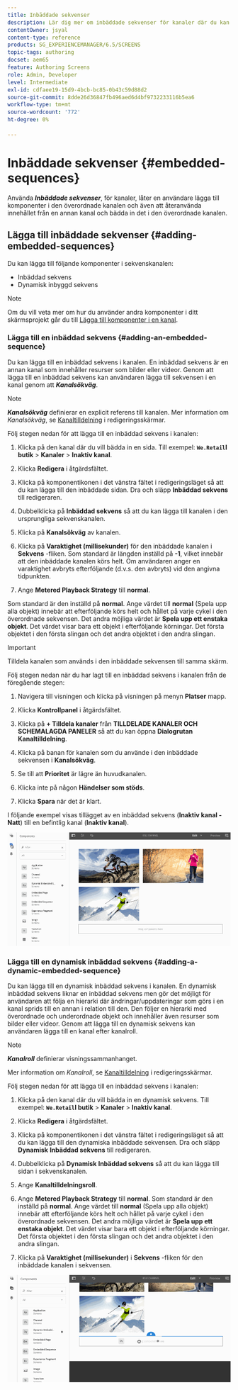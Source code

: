 ```yaml
---
title: Inbäddade sekvenser
description: Lär dig mer om inbäddade sekvenser för kanaler där du kan lägga till komponenter i den överordnade kanalen. Eller återanvänd innehållet från en annan kanal och bädda in det i den överordnade kanalen.
contentOwner: jsyal
content-type: reference
products: SG_EXPERIENCEMANAGER/6.5/SCREENS
topic-tags: authoring
docset: aem65
feature: Authoring Screens
role: Admin, Developer
level: Intermediate
exl-id: cdfaee19-15d9-4bcb-bc85-0b43c59d88d2
source-git-commit: 8dde26d36847fb496aed6d4bf9732233116b5ea6
workflow-type: tm+mt
source-wordcount: '772'
ht-degree: 0%

---
```


# Inbäddade sekvenser {#embedded-sequences}

Använda ***Inbäddade sekvenser***, för kanaler, låter en användare lägga till komponenter i den överordnade kanalen och även att återanvända innehållet från en annan kanal och bädda in det i den överordnade kanalen.

## Lägga till inbäddade sekvenser {#adding-embedded-sequences}

Du kan lägga till följande komponenter i sekvenskanalen:

* Inbäddad sekvens
* Dynamisk inbyggd sekvens

>[!NOTE]
>
>Om du vill veta mer om hur du använder andra komponenter i ditt skärmsprojekt går du till [Lägga till komponenter i en kanal](adding-components-to-a-channel.md).

### Lägga till en inbäddad sekvens {#adding-an-embedded-sequence}

Du kan lägga till en inbäddad sekvens i kanalen. En inbäddad sekvens är en annan kanal som innehåller resurser som bilder eller videor. Genom att lägga till en inbäddad sekvens kan användaren lägga till sekvensen i en kanal genom att ***Kanalsökväg***.

>[!NOTE]
>***Kanalsökväg*** definierar en explicit referens till kanalen.
>Mer information om *Kanalsökväg*, se [Kanaltilldelning](channel-assignment.md) i redigeringsskärmar.

Följ stegen nedan för att lägga till en inbäddad sekvens i kanalen:

1. Klicka på den kanal där du vill bädda in en sida. Till exempel: **`We.Retail`I butik** > **Kanaler** > **Inaktiv kanal**.

1. Klicka **Redigera** i åtgärdsfältet.
1. Klicka på komponentikonen i det vänstra fältet i redigeringsläget så att du kan lägga till den inbäddade sidan. Dra och släpp **Inbäddad sekvens** till redigeraren.
1. Dubbelklicka på **Inbäddad sekvens** så att du kan lägga till kanalen i den ursprungliga sekvenskanalen.
1. Klicka på **Kanalsökväg** av kanalen.
1. Klicka på **Varaktighet (millisekunder)** för den inbäddade kanalen i **Sekvens** -fliken. Som standard är längden inställd på **-1**, vilket innebär att den inbäddade kanalen körs helt. Om användaren anger en varaktighet avbryts efterföljande (d.v.s. den avbryts) vid den angivna tidpunkten.

1. Ange **Metered Playback Strategy** till **normal**.

Som standard är den inställd på **normal**. Ange värdet till **normal** (Spela upp alla objekt) innebär att efterföljande körs helt och hållet på varje cykel i den överordnade sekvensen. Det andra möjliga värdet är **Spela upp ett enstaka objekt**. Det värdet visar bara ett objekt i efterföljande körningar. Det första objektet i den första slingan och det andra objektet i den andra slingan.

>[!IMPORTANT]
>
>Tilldela kanalen som används i den inbäddade sekvensen till samma skärm.
>
>Följ stegen nedan när du har lagt till en inbäddad sekvens i kanalen från de föregående stegen:
>
>1. Navigera till visningen och klicka på visningen på menyn **Platser** mapp.
>1. Klicka **Kontrollpanel** i åtgärdsfältet.
>1. Klicka på **+ Tilldela kanaler** från **TILLDELADE KANALER OCH SCHEMALAGDA PANELER** så att du kan öppna **Dialogrutan Kanaltilldelning**.
>
>1. Klicka på banan för kanalen som du använde i den inbäddade sekvensen i **Kanalsökväg**.
>1. Se till att **Prioritet** är lägre än huvudkanalen.
>
>1. Klicka inte på någon **Händelser som stöds**.
>1. Klicka **Spara** när det är klart.
>

I följande exempel visas tillägget av en inbäddad sekvens (**Inaktiv kanal - Natt**) till en befintlig kanal (**Inaktiv kanal**).

![new2](assets/new2.gif)

### Lägga till en dynamisk inbäddad sekvens {#adding-a-dynamic-embedded-sequence}

Du kan lägga till en dynamisk inbäddad sekvens i kanalen. En dynamisk inbäddad sekvens liknar en inbäddad sekvens men gör det möjligt för användaren att följa en hierarki där ändringar/uppdateringar som görs i en kanal sprids till en annan i relation till den. Den följer en hierarki med överordnade och underordnade objekt och innehåller även resurser som bilder eller videor. Genom att lägga till en dynamisk sekvens kan användaren lägga till en kanal efter kanalroll.

>[!NOTE]
>
>***Kanalroll*** definierar visningssammanhanget.
>
>Mer information om *Kanalroll*, se [Kanaltilldelning](channel-assignment.md) i redigeringsskärmar.

Följ stegen nedan för att lägga till en inbäddad sekvens i kanalen:

1. Klicka på den kanal där du vill bädda in en dynamisk sekvens. Till exempel: **`We.Retail`I butik** > **Kanaler** > **Inaktiv kanal**.

1. Klicka **Redigera** i åtgärdsfältet.
1. Klicka på komponentikonen i det vänstra fältet i redigeringsläget så att du kan lägga till den dynamiska inbäddade sekvensen. Dra och släpp **Dynamisk** **Inbäddad sekvens** till redigeraren.

1. Dubbelklicka på **Dynamisk** **Inbäddad sekvens** så att du kan lägga till sidan i sekvenskanalen.

1. Ange **Kanaltilldelningsroll**.
1. Ange **Metered Playback Strategy** till **normal**. Som standard är den inställd på **normal**. Ange värdet till **normal** (Spela upp alla objekt) innebär att efterföljande körs helt och hållet på varje cykel i den överordnade sekvensen. Det andra möjliga värdet är **Spela upp ett enstaka objekt**. Det värdet visar bara ett objekt i efterföljande körningar. Det första objektet i den första slingan och det andra objektet i den andra slingan.

1. Klicka på **Varaktighet (millisekunder)** i **Sekvens** -fliken för den inbäddade kanalen i sekvensen.

![senaste](assets/latest.gif)
